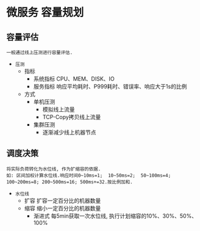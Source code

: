 # 微服务 容量规划

## 容量评估

    一般通过线上压测进行容量评估.

- `压测`
  - 指标
    - 系统指标 CPU、MEM、DISK、IO
    - 服务指标 响应平均耗时、P999耗时、错误率、响应大于1s的比例
  - 方式
    - 单机压测
      - 模拟线上流量
      - TCP-Copy拷贝线上流量
    - 集群压测
      - 逐渐减少线上机器节点

## 调度决策

    将实际负荷转化为水位线, 作为扩缩容的依据.  
    如: 区间加权计算水位线.响应时间0~10ms=1;  10~50ms=2;  50~100ms=4; 100~200ms=8; 200~500ms=16; 500ms+=32.按比例加和.

- `水位线`
  - 扩容 扩容一定百分比的机器数量
  - 缩容 缩小一定百分比的机器数量
    - 渐进式 每5min获取一次水位线, 执行计划缩容的10%、30%、50%、100%
